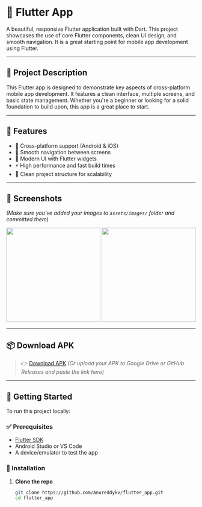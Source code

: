 # 📱 Flutter App

A beautiful, responsive Flutter application built with Dart. This project showcases the use of core Flutter components, clean UI design, and smooth navigation. It is a great starting point for mobile app development using Flutter.

---

## 📝 Project Description

This Flutter app is designed to demonstrate key aspects of cross-platform mobile app development. It features a clean interface, multiple screens, and basic state management. Whether you're a beginner or looking for a solid foundation to build upon, this app is a great place to start.

---

## 🌟 Features

- 📱 Cross-platform support (Android & iOS)
- 🧭 Smooth navigation between screens
- 🎨 Modern UI with Flutter widgets
- ⚡ High performance and fast build times
- 📂 Clean project structure for scalability

---

## 📸 Screenshots

*(Make sure you've added your images to `assets/images/` folder and committed them)*

<img src="assets/images/screenshot1.png" width="250">
<img src="assets/images/screenshot2.png" width="250">

---

## 📦 Download APK

> 👉 [Download APK](https://github.com/Anureddykv/flutter_app/blob/main/build/app/outputs/flutter-apk/app-release.apk?raw=true)
> *(Or upload your APK to Google Drive or GitHub Releases and paste the link here)*

---

## 🚀 Getting Started

To run this project locally:

### ✅ Prerequisites

- [Flutter SDK](https://flutter.dev/docs/get-started/install)
- Android Studio or VS Code
- A device/emulator to test the app

### 🔧 Installation

1. **Clone the repo**
   ```bash
   git clone https://github.com/Anureddykv/flutter_app.git
   cd flutter_app
